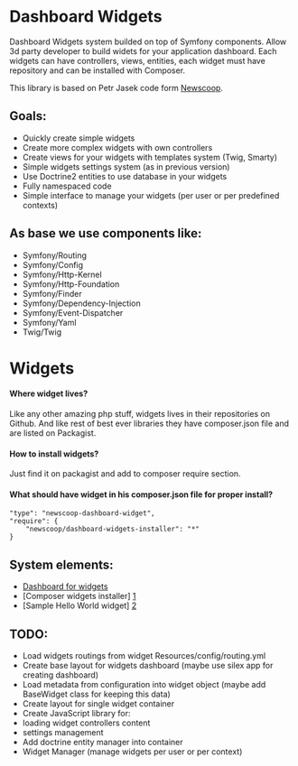 Dashboard Widgets
================

Dashboard Widgets system builded on top of Symfony components. Allow 3d party developer to build widets for your application dashboard. Each widgets can have controllers, views, entities, each widget must have repository and can be installed with Composer.

This library is based on Petr Jasek code form [Newscoop][3].

## Goals:

* Quickly create simple widgets
* Create more complex widgets with own controllers
* Create views for your widgets with templates system (Twig, Smarty)
* Simple widgets settings system (as in previous version)
* Use Doctrine2 entities to use database in your widgets
* Fully namespaced code
* Simple interface to manage your widgets (per user or per predefined contexts)

## As base we use components like:

* Symfony/Routing
* Symfony/Config
* Symfony/Http-Kernel
* Symfony/Http-Foundation
* Symfony/Finder
* Symfony/Dependency-Injection
* Symfony/Event-Dispatcher
* Symfony/Yaml
* Twig/Twig

# Widgets

#### Where widget lives?

Like any other amazing php stuff, widgets lives in their repositories on Github.
And like rest of best ever libraries they have composer.json file and are listed on Packagist.

#### How to install widgets?

Just find it on packagist and add to composer require section.

#### What should have widget in his composer.json file for proper install?

    "type": "newscoop-dashboard-widget",
    "require": {
        "newscoop/dashboard-widgets-installer": "*"
    }

## System elements:

* [Dashboard for widgets][4]
* [Composer widgets installer] [1]
* [Sample Hello World widget] [2]

## TODO:

* Load widgets routings from widget Resources/config/routing.yml
* Create base layout for widgets dashboard (maybe use silex app for creating dashboard)
* Load metadata from configuration into widget object (maybe add BaseWidget class for keeping this data)
* Create layout for single widget container
* Create JavaScript library for:
 * loading widget controllers content
 * settings management
* Add doctrine entity manager into container
* Widget Manager (manage widgets per user or per context)

[1]: https://github.com/ahilles107/newscoop-dashboard-widget-installer
[2]: https://github.com/ahilles107/hello-world-dashboard-widget
[3]: https://github.com/sourcefabric/Newscoop
[4]: https://github.com/ahilles107/dashboard-widgets-dashboard